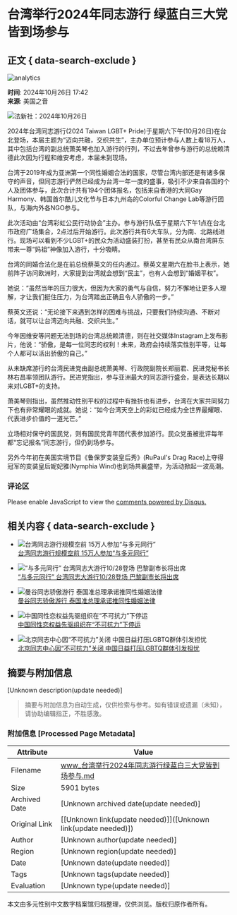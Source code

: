 # 台湾举行2024年同志游行 绿蓝白三大党皆到场参与

## 正文 { data-search-exclude }


![analytics](https://ssc.voachinese.com/b/ss/bbgprod,bbgentityvoa/1/G.4--NS/972620337?pageName=voa%3aman%3aw%3aarticle%3a%e5%8f%b0%e6%b9%be%e4%b8%be%e8%a1%8c2024%e5%b9%b4%e5%90%8c%e5%bf%97%e6%b8%b8%e8%a1%8c%20%e7%bb%bf%e8%93%9d%e7%99%bd%e4%b8%89%e5%a4%a7%e5%85%9a%e7%9a%86%e5%88%b0%e5%9c%ba%e5%8f%82%e4%b8%8e&c6=%e5%8f%b0%e6%b9%be%e4%b8%be%e8%a1%8c2024%e5%b9%b4%e5%90%8c%e5%bf%97%e6%b8%b8%e8%a1%8c%20%e7%bb%bf%e8%93%9d%e7%99%bd%e4%b8%89%e5%a4%a7%e5%85%9a%e7%9a%86%e5%88%b0%e5%9c%ba%e5%8f%82%e4%b8%8e&v36=8.36.0.0.286&v6=D=c6&g=https%3a%2f%2fwww.voachinese.com%2fa%2ftaiwan-lgbt-pride-20241026%2f7840089.html&c1=D=g&v1=D=g&events=event1,event52&c16=voa%20mandarin&v16=D=c16&c5=human-rights&v5=D=c5&ch=%e4%ba%ba%e6%9d%83&c15=mandarin&v15=D=c15&c4=article&v4=D=c4&c14=7840089&v14=D=c14&v20=no&c17=web&v17=D=c17&mcorgid=518abc7455e462b97f000101%40adobeorg&server=www.voachinese.com&pageType=D=c4&ns=bbg&v29=D=server&v25=voa&v30=521&v105=D=User-Agent)

**时间**: 2024年10月26日 17:42  
**来源**: 美国之音  

![法新社：2024年10月26日](https://gdb.voanews.com/7668a520-27fc-4be5-86ec-954f652f515b_w1023_r1_s.jpg)

2024年台湾同志游行(2024 Taiwan LGBT+ Pride)于星期六下午(10月26日)在台北登场，本届主题为“迈向共融，交织共生”，主办单位预计参与人数上看18万人，其中包括台湾的副总统萧美琴也加入游行的行列，不过去年曾参与游行的总统赖清德此次因为行程和维安考虑，本届未到现场。

台湾于2019年成为亚洲第一个同性婚姻合法的国家，尽管台湾内部还是有诸多保守的声音，但同志游行俨然已经成为台湾一年一度的盛事，吸引不少来自各国的个人及团体参与，此次合计共有194个团体报名，包括来自香港的大同Gay Harmony、韩国首尔酷儿文化节与日本九州岛的Colorful Change Lab等游行团队，与海内外各NGO参与。

此次活动由“台湾彩虹公民行动协会”主办。参与游行队伍于星期六下午1点在台北市政府广场集合，2点过后开始游行。此次游行共有6大车队，分为南、北路线进行。现场可以看到不少LGBT+的民众为活动盛装打扮，甚至有民众从南台湾屏东带来一尊“妈祖”神像加入游行，十分吸睛。

台湾的同婚合法化是在前总统蔡英文的任内通过。蔡英文星期六在脸书上表示，她前阵子访问欧洲时，大家提到台湾就会想到“民主”，也有人会想到“婚姻平权”。

她说：“虽然当年的压力很大，但因为大家的勇气与自信，努力不懈地让更多人理解，才让我们挺住压力，为台湾踏出正确且令人骄傲的一步。”

蔡英文还说：“无论接下来遇到怎样的困难与挑战，只要我们持续沟通、不断对话，就可以让台湾迈向共融、交织共生。”

今年因维安等问题无法到场的台湾总统赖清德，则在社交媒体Instagram上发布影片，他说：“骄傲，是每一位同志的权利！未来，政府会持续落实性别平等，让每个人都可以活出骄傲的自己。”

从未缺席游行的台湾民进党由副总统萧美琴、行政院副院长郑丽君、民进党秘书长林右昌率领团队游行。民进党指出，参与亚洲最大的同志游行盛会，是表达长期以来对LGBT+的支持。

萧美琴则指出，虽然推动性别平权的过程中有挫折也有进步，台湾在大家共同努力下也有非常耀眼的成就。她说：“如今台湾天空上的彩虹已经成为全世界最耀眼、代表进步价值的一道光芒。”

立场相对保守的国民党，则有国民党青年团代表参加游行。民众党虽被批评每年都“忘记报名”同志游行，但仍到场参与。

另外今年初在美国实境节目《鲁保罗变装皇后秀》(RuPaul's Drag Race)上夺得冠军的变装皇后妮妃雅(Nymphia Wind)也到场共襄盛举，为活动掀起一波高潮。

### 评论区

Please enable JavaScript to view the [comments powered by Disqus.](https://disqus.com/?ref_noscript)

## 相关内容 { data-search-exclude }

-   ![台湾同志游行规模空前 15万人参加“与多元同行” ](https://gdb.voanews.com/01000000-0aff-0242-aef9-08dbd7c8ab8c_w100_r1.jpg)  
    [台湾同志游行规模空前 15万人参加“与多元同行”](https://www.voachinese.com/a/7331019.html)

-   ![“与多元同行” 台湾同志大游行10/28登场 巴黎副市长将出席](https://gdb.voanews.com/01000000-0aff-0242-9315-08dbc668aa4f_cx0_cy10_cw0_w100_r1.jpeg)  
    [“与多元同行” 台湾同志大游行10/28登场 巴黎副市长将出席](https://www.voachinese.com/a/taiwan-lgbt-pride-parade-20231006/7299640.html)

-   ![曼谷同志骄傲游行 泰国准总理承诺推同性婚姻法律](https://gdb.voanews.com/01000000-c0a8-0242-a32e-08db65045c29_w100_r1.jpg)  
    [曼谷同志骄傲游行 泰国准总理承诺推同性婚姻法律](https://www.voachinese.com/a/thailand-same-sex-marriage-20230605/7123024.html)

-   ![中国同性恋权益先驱组织在“不可抗力”下停运](https://gdb.voanews.com/f5db14e3-2b2e-448c-9eec-1c5db7dcadc1_cx0_cy2_cw0_w100_r1.jpg)  
    [中国同性恋权益先驱组织在“不可抗力”下停运](https://www.voachinese.com/a/p-gf-hk-beijing-lgbt-advocacy-group-closes-down-20230517/7097023.html)

-   ![北京同志中心因“不可抗力”关闭 中国日益打压LGBTQ群体引发担忧](https://gdb.voanews.com/ca626392-9862-491d-aeae-c41947bc178a_w100_r1.jpg)  
    [北京同志中心因“不可抗力”关闭 中国日益打压LGBTQ群体引发担忧](https://www.voachinese.com/a/beijing-lgbt-center-shuttered-as-crackdown-grows-in-china-20230516/7096120.html)
<!-- tcd_original_link https://www.voachinese.com/a/taiwan-lgbt-pride-20241026/7840089.html -->


## 摘要与附加信息

<!-- tcd_abstract -->
[Unknown description(update needed)]
<!-- tcd_abstract_end -->

> 摘要与附加信息为自动生成，仅供检索与参考。如有错误或遗漏（未知），请协助编辑指正，不胜感激。

### 附加信息 [Processed Page Metadata]

| Attribute       | Value                                  |
|-----------------|----------------------------------------|
| Filename        | www_台湾举行2024年同志游行绿蓝白三大党皆到场参与.md                             |
| Size            | 5901 bytes                           |
| Archived Date   | [Unknown archived date(update needed)]                             |
| Original Link   | [[Unknown link(update needed)]]([Unknown link(update needed)])                       |
| Author          | [Unknown author(update needed)]                               |
| Region          | [Unknown region(update needed)]                               |
| Date            | [Unknown date(update needed)]                                 |
| Tags            | [Unknown tags(update needed)]                                 |
| Evaluation            | [Unknown type(update needed)]                                 |
<!-- tcd_table_end -->

本文由多元性别中文数字档案馆归档整理，仅供浏览。版权归原作者所有。
